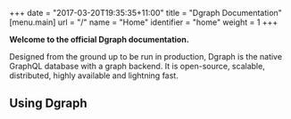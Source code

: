 +++
date = "2017-03-20T19:35:35+11:00"
title = "Dgraph Documentation"
[menu.main]
  url = "/"
  name = "Home"
  identifier = "home"
  weight = 1
+++

**Welcome to the official Dgraph documentation.**

Designed from the ground up to be run in production, Dgraph is the native GraphQL database with a graph backend. It is open-source, scalable, distributed, highly available and lightning fast.

## Using Dgraph
